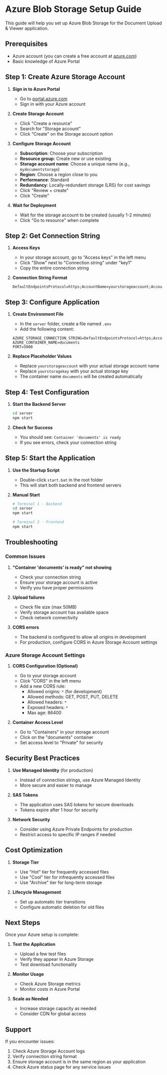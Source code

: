 # Azure Blob Storage Setup Guide

This guide will help you set up Azure Blob Storage for the Document Upload & Viewer application.

## Prerequisites

- Azure account (you can create a free account at [azure.com](https://azure.com))
- Basic knowledge of Azure Portal

## Step 1: Create Azure Storage Account

1. **Sign in to Azure Portal**
   - Go to [portal.azure.com](https://portal.azure.com)
   - Sign in with your Azure account

2. **Create Storage Account**
   - Click "Create a resource"
   - Search for "Storage account"
   - Click "Create" on the Storage account option

3. **Configure Storage Account**
   - **Subscription**: Choose your subscription
   - **Resource group**: Create new or use existing
   - **Storage account name**: Choose a unique name (e.g., `mydocumentstorage`)
   - **Region**: Choose a region close to you
   - **Performance**: Standard
   - **Redundancy**: Locally-redundant storage (LRS) for cost savings
   - Click "Review + create"
   - Click "Create"

4. **Wait for Deployment**
   - Wait for the storage account to be created (usually 1-2 minutes)
   - Click "Go to resource" when complete

## Step 2: Get Connection String

1. **Access Keys**
   - In your storage account, go to "Access keys" in the left menu
   - Click "Show" next to "Connection string" under "key1"
   - Copy the entire connection string

2. **Connection String Format**
   ```
   DefaultEndpointsProtocol=https;AccountName=yourstorageaccount;AccountKey=yourstoragekey;EndpointSuffix=core.windows.net
   ```

## Step 3: Configure Application

1. **Create Environment File**
   - In the `server` folder, create a file named `.env`
   - Add the following content:

   ```
   AZURE_STORAGE_CONNECTION_STRING=DefaultEndpointsProtocol=https;AccountName=yourstorageaccount;AccountKey=yourstoragekey;EndpointSuffix=core.windows.net
   AZURE_CONTAINER_NAME=documents
   PORT=5000
   ```

2. **Replace Placeholder Values**
   - Replace `yourstorageaccount` with your actual storage account name
   - Replace `yourstoragekey` with your actual storage key
   - The container name `documents` will be created automatically

## Step 4: Test Configuration

1. **Start the Backend Server**
   ```bash
   cd server
   npm start
   ```

2. **Check for Success**
   - You should see: `Container 'documents' is ready`
   - If you see errors, check your connection string

## Step 5: Start the Application

1. **Use the Startup Script**
   - Double-click `start.bat` in the root folder
   - This will start both backend and frontend servers

2. **Manual Start**
   ```bash
   # Terminal 1 - Backend
   cd server
   npm start

   # Terminal 2 - Frontend
   npm start
   ```

## Troubleshooting

### Common Issues

1. **"Container 'documents' is ready" not showing**
   - Check your connection string
   - Ensure your storage account is active
   - Verify you have proper permissions

2. **Upload failures**
   - Check file size (max 50MB)
   - Verify storage account has available space
   - Check network connectivity

3. **CORS errors**
   - The backend is configured to allow all origins in development
   - For production, configure CORS in Azure Storage Account settings

### Azure Storage Account Settings

1. **CORS Configuration (Optional)**
   - Go to your storage account
   - Click "CORS" in the left menu
   - Add a new CORS rule:
     - Allowed origins: `*` (for development)
     - Allowed methods: GET, POST, PUT, DELETE
     - Allowed headers: `*`
     - Exposed headers: `*`
     - Max age: 86400

2. **Container Access Level**
   - Go to "Containers" in your storage account
   - Click on the "documents" container
   - Set access level to "Private" for security

## Security Best Practices

1. **Use Managed Identity** (for production)
   - Instead of connection strings, use Azure Managed Identity
   - More secure and easier to manage

2. **SAS Tokens**
   - The application uses SAS tokens for secure downloads
   - Tokens expire after 1 hour for security

3. **Network Security**
   - Consider using Azure Private Endpoints for production
   - Restrict access to specific IP ranges if needed

## Cost Optimization

1. **Storage Tier**
   - Use "Hot" tier for frequently accessed files
   - Use "Cool" tier for infrequently accessed files
   - Use "Archive" tier for long-term storage

2. **Lifecycle Management**
   - Set up automatic tier transitions
   - Configure automatic deletion for old files

## Next Steps

Once your Azure setup is complete:

1. **Test the Application**
   - Upload a few test files
   - Verify they appear in Azure Storage
   - Test download functionality

2. **Monitor Usage**
   - Check Azure Storage metrics
   - Monitor costs in Azure Portal

3. **Scale as Needed**
   - Increase storage capacity as needed
   - Consider CDN for global access

## Support

If you encounter issues:

1. Check Azure Storage Account logs
2. Verify connection string format
3. Ensure storage account is in the same region as your application
4. Check Azure status page for any service issues
